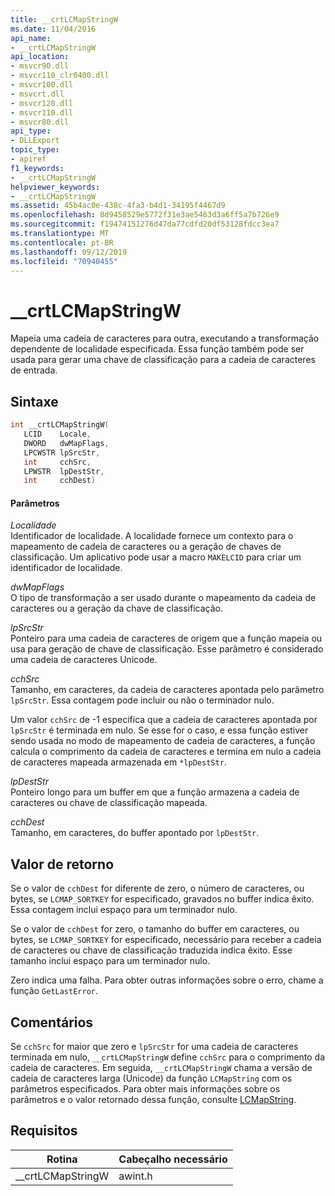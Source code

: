 ```yaml
---
title: __crtLCMapStringW
ms.date: 11/04/2016
api_name:
- __crtLCMapStringW
api_location:
- msvcr90.dll
- msvcr110_clr0400.dll
- msvcr100.dll
- msvcrt.dll
- msvcr120.dll
- msvcr110.dll
- msvcr80.dll
api_type:
- DLLExport
topic_type:
- apiref
f1_keywords:
- __crtLCMapStringW
helpviewer_keywords:
- __crtLCMapStringW
ms.assetid: 45b4ac0e-438c-4fa3-b4d1-34195f4467d9
ms.openlocfilehash: 8d9458529e5772f31e3ae5463d3a6ff5a7b726e9
ms.sourcegitcommit: f19474151276d47da77cdfd20df53128fdcc3ea7
ms.translationtype: MT
ms.contentlocale: pt-BR
ms.lasthandoff: 09/12/2019
ms.locfileid: "70940455"
---
```

# <a name="__crtlcmapstringw"></a>__crtLCMapStringW

Mapeia uma cadeia de caracteres para outra, executando a transformação dependente de localidade especificada. Essa função também pode ser usada para gerar uma chave de classificação para a cadeia de caracteres de entrada.

## <a name="syntax"></a>Sintaxe

```cpp
int __crtLCMapStringW(
   LCID    Locale,
   DWORD   dwMapFlags,
   LPCWSTR lpSrcStr,
   int     cchSrc,
   LPWSTR  lpDestStr,
   int     cchDest)
```

#### <a name="parameters"></a>Parâmetros

*Localidade*<br/>
Identificador de localidade. A localidade fornece um contexto para o mapeamento de cadeia de caracteres ou a geração de chaves de classificação. Um aplicativo pode usar a macro `MAKELCID` para criar um identificador de localidade.

*dwMapFlags*<br/>
O tipo de transformação a ser usado durante o mapeamento da cadeia de caracteres ou a geração da chave de classificação.

*lpSrcStr*<br/>
Ponteiro para uma cadeia de caracteres de origem que a função mapeia ou usa para geração de chave de classificação. Esse parâmetro é considerado uma cadeia de caracteres Unicode.

*cchSrc*<br/>
Tamanho, em caracteres, da cadeia de caracteres apontada pelo parâmetro `lpSrcStr`. Essa contagem pode incluir ou não o terminador nulo.

Um valor `cchSrc` de -1 especifica que a cadeia de caracteres apontada por `lpSrcStr` é terminada em nulo. Se esse for o caso, e essa função estiver sendo usada no modo de mapeamento de cadeia de caracteres, a função calcula o comprimento da cadeia de caracteres e termina em nulo a cadeia de caracteres mapeada armazenada em `*lpDestStr`.

*lpDestStr*<br/>
Ponteiro longo para um buffer em que a função armazena a cadeia de caracteres ou chave de classificação mapeada.

*cchDest*<br/>
Tamanho, em caracteres, do buffer apontado por `lpDestStr`.

## <a name="return-value"></a>Valor de retorno

Se o valor de `cchDest` for diferente de zero, o número de caracteres, ou bytes, se `LCMAP_SORTKEY` for especificado, gravados no buffer indica êxito. Essa contagem inclui espaço para um terminador nulo.

Se o valor de `cchDest` for zero, o tamanho do buffer em caracteres, ou bytes, se `LCMAP_SORTKEY` for especificado, necessário para receber a cadeia de caracteres ou chave de classificação traduzida indica êxito. Esse tamanho inclui espaço para um terminador nulo.

Zero indica uma falha. Para obter outras informações sobre o erro, chame a função `GetLastError`.

## <a name="remarks"></a>Comentários

Se `cchSrc` for maior que zero e `lpSrcStr` for uma cadeia de caracteres terminada em nulo, `__crtLCMapStringW` define `cchSrc` para o comprimento da cadeia de caracteres. Em seguida, `__crtLCMapStringW` chama a versão de cadeia de caracteres larga (Unicode) da função `LCMapString` com os parâmetros especificados. Para obter mais informações sobre os parâmetros e o valor retornado dessa função, consulte [LCMapString](/windows/win32/api/winnls/nf-winnls-lcmapstringw).

## <a name="requirements"></a>Requisitos

|Rotina|Cabeçalho necessário|
|-------------|---------------------|
|__crtLCMapStringW|awint.h|